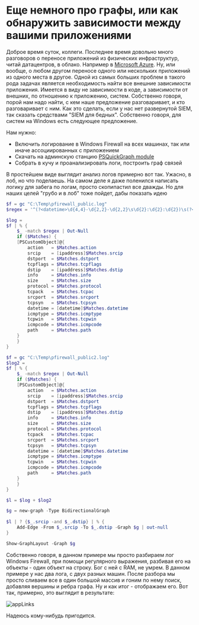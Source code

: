 # Еще немного про графы, или как обнаружить зависимости между вашими приложениями

Доброе время суток, коллеги. Последнее время довольно много разговоров о переносе приложений из физических инфраструктур, читай датацентров, в облако. Например в [Microsoft Azure](https://azure.microsoft.com/en-us/). Ну, или вообще, о любом другом переносе одного или нескольких приложений из одного места в другое. Одной из самых больших проблем в такого рода задачах является необходимость найти все внешние зависимости приложения. Имеется в виду не зависимости в коде, а зависимости от внешних, по отношению к приложению, систем. Собственно говоря, порой нам надо найти, с кем наше предложение разговаривает, и кто разговаривает с ним. Как это сделать, если у нас нет развернутой SIEM, так сказать средствами "SIEM для бедных". Собственно говоря, для систем на Windows есть следующее предложение.

Нам нужно:

- Включить логирование в Windows Firewall на всех машинах, так или иначе ассоциированных с приложением
- Скачать на админскую станцию [PSQuickGraph module](https://www.powershellgallery.com/packages/PSQuickGraph/1.1)
- Собрать в кучу и проанализировать логи, построить граф связей

В простейшем виде выглядит анализ логов примерно вот так. Ужасно, в лоб, но что поделаешь. На самом деле я даже поленился написать логику для забега по логам, просто скопипастил все дважды. Но для наших целей "грубо и в лоб" тоже пойдет, дабы показать идею

```powershell
$f = gc "C:\Temp\pfirewall_public.log"
$regex = '^(?<datetime>\d{4,4}-\d{2,2}-\d{2,2}\s\d{2}:\d{2}:\d{2})\s(?<action>\w+)\s(?<protocol>\w+)\s(?<srcip>\b(?:\d{1,3}\.){3}\d{1,3}\b)\s(?<dstip>\b(?:\d{1,3}\.){3}\d{1,3}\b)\s(?<srcport>\d{1,5})\s(?<dstport>\d{1,5})\s(?<size>\d+|-)\s(?<tcpflags>\d+|-)\s(?<tcpsyn>\d+|-)\s(?<tcpack>\d+|-)\s(?<tcpwin>\d+|-)\s(?<icmptype>\d+|-)\s(?<icmpcode>\d+|-)\s(?<info>\d+|-)\s(?<path>.+)$'

$log =
$f | % {
    $_ -match $regex | Out-Null
    if ($Matches) {
    [PSCustomObject]@{
        action   = $Matches.action
        srcip    = [ipaddress]$Matches.srcip
        dstport  = $Matches.dstport
        tcpflags = $Matches.tcpflags
        dstip    = [ipaddress]$Matches.dstip
        info     = $Matches.info
        size     = $Matches.size
        protocol = $Matches.protocol
        tcpack   = $Matches.tcpac
        srcport  = $Matches.srcport
        tcpsyn   = $Matches.tcpsyn
        datetime = [datetime]$Matches.datetime
        icmptype = $Matches.icmptype
        tcpwin   = $Matches.tcpwin
        icmpcode = $Matches.icmpcode
        path     = $Matches.path
    }
    }
}

$f = gc "C:\Temp\pfirewall_public2.log"
$log2 =
$f | % {
    $_ -match $regex | Out-Null
    if ($Matches) {
    [PSCustomObject]@{
        action   = $Matches.action
        srcip    = [ipaddress]$Matches.srcip
        dstport  = $Matches.dstport
        tcpflags = $Matches.tcpflags
        dstip    = [ipaddress]$Matches.dstip
        info     = $Matches.info
        size     = $Matches.size
        protocol = $Matches.protocol
        tcpack   = $Matches.tcpac
        srcport  = $Matches.srcport
        tcpsyn   = $Matches.tcpsyn
        datetime = [datetime]$Matches.datetime
        icmptype = $Matches.icmptype
        tcpwin   = $Matches.tcpwin
        icmpcode = $Matches.icmpcode
        path     = $Matches.path
    }
    }
}

$l = $log + $log2

$g = new-graph -Type BidirectionalGraph
 
$l | ? {$_.srcip -and $_.dstip} | % {
    Add-Edge -From $_.srcip -To $_.dstip -Graph $g | out-null
}

Show-GraphLayout -Graph $g
```

Собственно говоря, в данном примере мы просто разбираем лог Windows Firewall, при помощи регулярного выражения, разбивая его на объекты - один объект на строку. Бог с ней с RAM, не умрем. В данном примере у нас два лога, с двух разных машин. После разбора мы просто сливаем все в один большой массив и гоним по нему поиск, добавляя вершины и ребра графа. Ну и как итог - отображаем его. Вот так, примерно, это выглядит в результате:

![appLinks](https://habrastorage.org/webt/w4/ut/jc/w4utjc6nd9sk07znxb7b0x5yh-0.png)

Надеюсь кому-нибудь пригодится.